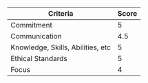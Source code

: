 | Criteria | Score |
|-----------------------------------|--------------------------|
| Commitment | 5 |
| Communication | 4.5 |
| Knowledge, Skills, Abilities, etc | 5 |
| Ethical Standards | 5 |
| Focus | 4 |
